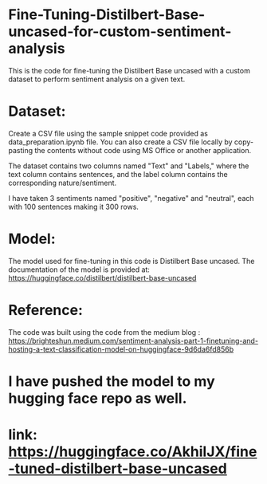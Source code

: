 # Fine-Tuning-Distilbert-Base-uncased-for-custom-sentiment-analysis

This is the code for fine-tuning the Distilbert Base uncased with a custom dataset to perform sentiment analysis on a given text.

# Dataset:
Create a CSV file using the sample snippet code provided as data_preparation.ipynb file. You can also create a CSV file locally by copy-pasting the contents without code using MS Office or another application. 

The dataset contains two columns named "Text" and "Labels," where the text column contains sentences, and the label column contains the corresponding nature/sentiment. 

I have taken 3 sentiments named "positive", "negative" and "neutral", each with 100 sentences making it 300 rows.

# Model:
The model used for fine-tuning in this code is Distilbert Base uncased. 
The documentation of the model is provided at: https://huggingface.co/distilbert/distilbert-base-uncased

# Reference:
The code was built using the code from the medium blog : 
https://brighteshun.medium.com/sentiment-analysis-part-1-finetuning-and-hosting-a-text-classification-model-on-huggingface-9d6da6fd856b

# I have pushed the model to my hugging face repo as well.
# link: https://huggingface.co/AkhilJX/fine-tuned-distilbert-base-uncased
